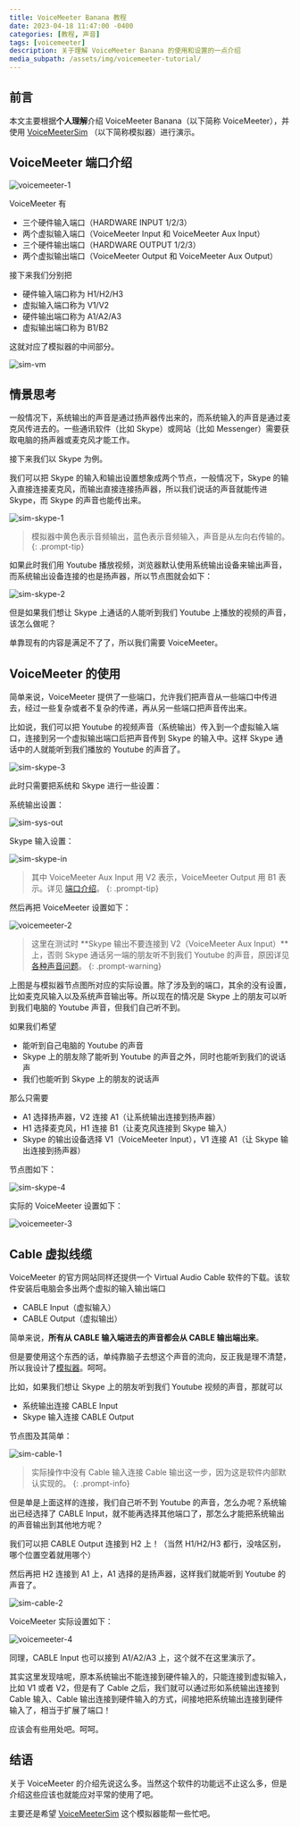 ```yaml
---
title: VoiceMeeter Banana 教程
date: 2023-04-18 11:47:00 -0400
categories: [教程, 声音]
tags: [voicemeeter]
description: 关于理解 VoiceMeeter Banana 的使用和设置的一点介绍
media_subpath: /assets/img/voicemeeter-tutorial/
---
```

## 前言

本文主要根据**个人理解**介绍 VoiceMeeter Banana（以下简称 VoiceMeeter），并使用 [VoiceMeeterSim][voicemeeter-sim] （以下简称模拟器）进行演示。

## VoiceMeeter 端口介绍

![voicemeeter-1](voicemeeter-1.png)

VoiceMeeter 有

- 三个硬件输入端口（HARDWARE INPUT 1/2/3）
- 两个虚拟输入端口（VoiceMeeter Input 和 VoiceMeeter Aux Input）
- 三个硬件输出端口（HARDWARE OUTPUT 1/2/3）
- 两个虚拟输出端口（VoiceMeeter Output 和 VoiceMeeter Aux Output）

接下来我们分别把

- 硬件输入端口称为 H1/H2/H3
- 虚拟输入端口称为 V1/V2
- 硬件输出端口称为 A1/A2/A3
- 虚拟输出端口称为 B1/B2

这就对应了模拟器的中间部分。

![sim-vm](sim-vm.png)

## 情景思考

一般情况下，系统输出的声音是通过扬声器传出来的，而系统输入的声音是通过麦克风传进去的。一些通讯软件（比如 Skype）或网站（比如 Messenger）需要获取电脑的扬声器或麦克风才能工作。

接下来我们以 Skype 为例。

我们可以把 Skype 的输入和输出设置想象成两个节点，一般情况下，Skype 的输入直接连接麦克风，而输出直接连接扬声器，所以我们说话的声音就能传进 Skype，而 Skype 的声音也能传出来。

![sim-skype-1](sim-skype-1.png)

> 模拟器中黄色表示音频输出，蓝色表示音频输入，声音是从左向右传输的。
{: .prompt-tip}

如果此时我们用 Youtube 播放视频，浏览器默认使用系统输出设备来输出声音，而系统输出设备连接的也是扬声器，所以节点图就会如下：

![sim-skype-2](sim-skype-2.png)

但是如果我们想让 Skype 上通话的人能听到我们 Youtube 上播放的视频的声音，该怎么做呢？

单靠现有的内容是满足不了了，所以我们需要 VoiceMeeter。

## VoiceMeeter 的使用

简单来说，VoiceMeeter 提供了一些端口，允许我们把声音从一些端口中传进去，经过一些复杂或者不复杂的传递，再从另一些端口把声音传出来。

比如说，我们可以把 Youtube 的视频声音（系统输出）传入到一个虚拟输入端口，连接到另一个虚拟输出端口后把声音传到 Skype 的输入中。这样 Skype 通话中的人就能听到我们播放的 Youtube 的声音了。

![sim-skype-3](sim-skype-3.png)

此时只需要把系统和 Skype 进行一些设置：

系统输出设置：

![sim-sys-out](sim-sys-out.png)

Skype 输入设置：

![sim-skype-in](sim-skype-in.png)

> 其中 VoiceMeeter Aux Input 用 V2 表示，VoiceMeeter Output 用 B1 表示。详见 [端口介绍](#voicemeeter-端口介绍)。
{: .prompt-tip}

然后再把 VoiceMeeter 设置如下：

![voicemeeter-2](voicemeeter-2.png)

> 这里在测试时 **Skype 输出不要连接到 V2（VoiceMeeter Aux Input）**上，否则 Skype 通话另一端的朋友听不到我们 Youtube 的声音，原因详见 [各种声音问题][voice-problems]。
{: .prompt-warning}

上图是与模拟器节点图所对应的实际设置。除了涉及到的端口，其余的没有设置，比如麦克风输入以及系统声音输出等。所以现在的情况是 Skype 上的朋友可以听到我们电脑的 Youtube 声音，但我们自己听不到。

如果我们希望

- 能听到自己电脑的 Youtube 的声音
- Skype 上的朋友除了能听到 Youtube 的声音之外，同时也能听到我们的说话声
- 我们也能听到 Skype 上的朋友的说话声

那么只需要

- A1 选择扬声器，V2 连接 A1（让系统输出连接到扬声器）
- H1 选择麦克风，H1 连接 B1（让麦克风连接到 Skype 输入）
- Skype 的输出设备选择 V1（VoiceMeeter Input），V1 连接 A1（让 Skype 输出连接到扬声器）

节点图如下：

![sim-skype-4](sim-skype-4.png)

实际的 VoiceMeeter 设置如下：

![voicemeeter-3](voicemeeter-3.png)

## Cable 虚拟线缆

VoiceMeeter 的官方网站同样还提供一个 Virtual Audio Cable 软件的下载。该软件安装后电脑会多出两个虚拟的输入输出端口

- CABLE Input（虚拟输入）
- CABLE Output（虚拟输出）

简单来说，**所有从 CABLE 输入端进去的声音都会从 CABLE 输出端出来**。

但是要使用这个东西的话，单纯靠脑子去想这个声音的流向，反正我是理不清楚，所以我设计了[模拟器][voicemeeter-sim]。呵呵。

比如，如果我们想让 Skype 上的朋友听到我们 Youtube 视频的声音，那就可以

- 系统输出连接 CABLE Input
- Skype 输入连接 CABLE Output

节点图及其简单：

![sim-cable-1](sim-cable-1.png)

> 实际操作中没有 Cable 输入连接 Cable 输出这一步，因为这是软件内部默认实现的。
{: .prompt-info}

但是单是上面这样的连接，我们自己听不到 Youtube 的声音，怎么办呢？系统输出已经选择了 CABLE Input，就不能再选择其他端口了，那怎么才能把系统输出的声音输出到其他地方呢？

我们可以把 CABLE Output 连接到 H2 上！（当然 H1/H2/H3 都行，没啥区别，哪个位置空着就用哪个）

然后再把 H2 连接到 A1 上，A1 选择的是扬声器，这样我们就能听到 Youtube 的声音了。

![sim-cable-2](sim-cable-2.png)

VoiceMeeter 实际设置如下：

![voicemeeter-4](voicemeeter-4.png)

同理，CABLE Input 也可以接到 A1/A2/A3 上，这个就不在这里演示了。

其实这里发现啥呢，原本系统输出不能连接到硬件输入的，只能连接到虚拟输入，比如 V1 或者 V2，但是有了 Cable 之后，我们就可以通过形如系统输出连接到 Cable 输入、Cable 输出连接到硬件输入的方式，间接地把系统输出连接到硬件输入了，相当于扩展了端口！

应该会有些用处吧。呵呵。

## 结语

关于 VoiceMeeter 的介绍先说这么多。当然这个软件的功能远不止这么多，但是介绍这些应该也就能应对平常的使用了吧。

主要还是希望 [VoiceMeeterSim][voicemeeter-sim] 这个模拟器能帮一些忙吧。

[voicemeeter-sim]: {{site.url}}/VoiceMeeterSim/
[voice-problems]: {{site.url}}/posts/voice-problems/#回环阻断
